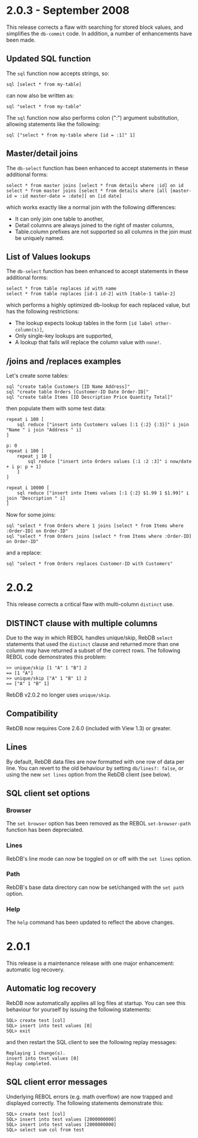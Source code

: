 # 2.0.3 - September 2008

This release corrects a flaw with searching for stored block values, and simplifies the `db-commit` code. In addition, a number of enhancements have been made.

## Updated SQL function

The `sql` function now accepts strings, so:

	sql [select * from my-table]

can now also be written as:

	sql "select * from my-table"

The `sql` function now also performs colon (":") argument substitution, allowing statements like the following:

	sql ["select * from my-table where [id = :1]" 1]

## Master/detail joins

The `db-select` function has been enhanced to accept statements in these additional forms:

	select * from master joins [select * from details where :id] on id
	select * from master joins [select * from details where [all [master-id = :id master-date = :date]] on [id date]

which works exactly like a normal join with the following differences:

* It can only join one table to another,
* Detail columns are always joined to the right of master columns,
* Table.column prefixes are not supported so all columns in the join must be uniquely named.

## List of Values lookups

The `db-select` function has been enhanced to accept statements in these additional forms:

	select * from table replaces id with name
	select * from table replaces [id-1 id-2] with [table-1 table-2]

which performs a highly optimized db-lookup for each replaced value, but has the following restrictions:

* The lookup expects lookup tables in the form `[id label other-column(s)]`,
* Only single-key lookups are supported,
* A lookup that fails will replace the column value with `none!`.

## /joins and /replaces examples

Let's create some tables:

	sql "create table Customers [ID Name Address]"
	sql "create table Orders [Customer-ID Date Order-ID]"
	sql "create table Items [ID Description Price Quantity Total]"

then populate them with some test data:

	repeat i 100 [
		sql reduce ["insert into Customers values [:1 {:2} {:3}]" i join "Name " i join "Address " i]
	]

	p: 0
	repeat i 100 [
		repeat j 10 [
			sql reduce ["insert into Orders values [:1 :2 :3]" i now/date + i p: p + 1]
		]
	]

	repeat i 10000 [
		sql reduce ["insert into Items values [:1 {:2} $1.99 1 $1.99]" i join "Description " i]
	]

Now for some joins:

	sql "select * from Orders where 1 joins [select * from Items where :Order-ID] on Order-ID"
	sql "select * from Orders joins [select * from Items where :Order-ID] on Order-ID"

and a replace:

	sql "select * from Orders replaces Customer-ID with Customers"

# 2.0.2

This release corrects a critical flaw with multi-column `distinct` use.

## DISTINCT clause with multiple columns

Due to the way in which REBOL handles unique/skip, RebDB `select` statements that used the `distinct` clause and returned more than one column may have returned a subset of the correct rows. The following REBOL code demonstrates this problem:

```
>> unique/skip [1 "A" 1 "B"] 2
== [1 "A"]
>> unique/skip ["A" 1 "B" 1] 2
== ["A" 1 "B" 1]
```

RebDB v2.0.2 no longer uses `unique/skip`.

## Compatibility

RebDB now requires Core 2.6.0 (included with View 1.3) or greater.

## Lines

By default, RebDB data files are now formatted with one row of data per line. You can revert to the old behaviour by setting `db/lines?: false`, or using the new `set lines` option from the RebDB client (see below).

## SQL client set options

### Browser

The `set browser` option has been removed as the REBOL `set-browser-path` function has been depreciated.

### Lines

RebDB's line mode can now be toggled on or off with the `set lines` option.

### Path

RebDB's base data directory can now be set/changed with the `set path` option.

### Help

The `help` command has been updated to reflect the above changes.

# 2.0.1

This release is a maintenance release with one major enhancement: automatic log recovery.

## Automatic log recovery

RebDB now automatically applies all log files at startup. You can see this behaviour for yourself by issuing the following statements:

```
SQL> create test [col]
SQL> insert into test values [0]
SQL> exit
```

and then restart the SQL client to see the following replay messages:

```
Replaying 1 change(s).
insert into test values [0]
Replay completed.
```

## SQL client error messages

Underlying REBOL errors (e.g. math overflow) are now trapped and displayed correctly. The following statements demonstrate this:

```
SQL> create test [col]
SQL> insert into test values [2000000000]
SQL> insert into test values [2000000000]
SQL> select sum col from test
```